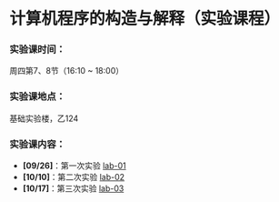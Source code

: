 # 计算机程序的构造与解释（实验课程）

### 实验课时间：

周四第7、8节（16:10 ~ 18:00）

### 实验课地点：

基础实验楼，乙124 

### 实验课内容：

- **[09/26]**：第一次实验 [lab-01](lab-01.zip) 
- **[10/10]**：第二次实验 [lab-02](lab-02.zip)
- **[10/17]**：第三次实验 [lab-03](lab-03.zip)

